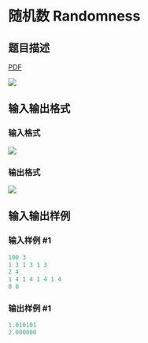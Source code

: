 # 随机数 Randomness

## 题目描述

[problemUrl]: https://uva.onlinejudge.org/index.php?option=com_onlinejudge&Itemid=8&category=26&page=show_problem&problem=2424

[PDF](https://uva.onlinejudge.org/external/114/p11429.pdf)

![](https://cdn.luogu.com.cn/upload/vjudge_pic/UVA11429/9adddf18cfe556796647c3bab7cb9b5642a7750a.png)

## 输入输出格式

### 输入格式

![](https://cdn.luogu.com.cn/upload/vjudge_pic/UVA11429/76da2d21aaed446088da98289a0d75f5863bad3f.png)

### 输出格式

![](https://cdn.luogu.com.cn/upload/vjudge_pic/UVA11429/7ae4393cc6d17dd9373cf8ad3baa7cc42c4718a4.png)

## 输入输出样例

### 输入样例 #1

```cpp
100 3
1 3 1 3 1 3
2 4
1 4 1 4 1 4 1 4
0 0
```


### 输出样例 #1

```cpp
1.010101
2.000000
```


